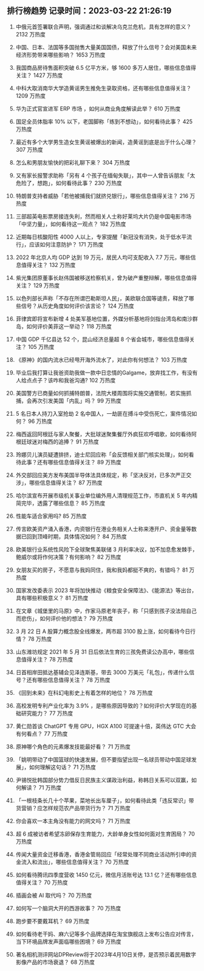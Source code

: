 
## 排行榜趋势 记录时间：2023-03-22 21:26:19
  
  1. 中俄元首签署联合声明，强调通过和谈解决乌克兰危机，具有怎样的意义？ 2132 万热度
    
  2. 中国、日本、法国等多国抛售大量美国国债，释放了什么信号？会对美国未来经济形势带来哪些影响？ 1653 万热度
    
  3. 我国商品房待售面积突破 6.5 亿平方米，够 1600 多万人居住，哪些信息值得关注？ 1427 万热度
    
  4. 中科大取消南华大学造黄谣男生推免生录取资格，还有哪些信息值得关注？ 1209 万热度
    
  5. 华为正式官宣进军 ERP 市场 ，如何从商业角度解读此举？ 610 万热度
    
  6. 国足全员体脂率 10% 以下，老国脚称「练到不想动」，如何看待此事？ 425 万热度
    
  7. 最近有多个大学男生造女生黄谣被爆出的新闻，造黄谣到底是出于什么心理？ 307 万热度
    
  8. 怎么和男朋友愉快的把彩礼聊下来？ 304 万热度
    
  9. 又有家长报警求助称「另有 4 个孩子在缅甸失联」，其中一人曾告诉朋友「太危险了，想跑」，如何看待此事？ 230 万热度
    
  10. 特朗普支持者威胁「若他被捕我们就挤兑银行」，哪些信息值得关注？ 216 万热度
    
  11. 三部超英电影票房接连失利，然而相关人士称好莱坞大片仍是中国电影市场「中坚力量」，如何看待这一观点？ 182 万热度
    
  12. 近期每日核酸阳性 4000 人以上，专家提醒「新冠没有消失，处于低水平流行」，应该如何注意防护？ 171 万热度
    
  13. 2022 年北京人均 GDP 达到 19 万元，居民人均可支配收入 7.7 万元，哪些信息值得关注？ 132 万热度
    
  14. 紫光集团原董事长赵伟国被移送检察机关，曾为破产重整辩解，哪些信息值得关注？ 129 万热度
    
  15. 以色列部长声称「不存在所谓巴勒斯坦人民」，美欧联合国等谴责，释放了哪些信号？从历史角度如何评价该言论？ 124 万热度
    
  16. 菲律宾即将宣布新增 4 处美军基地位置，外媒分析基地将剑指台湾岛和南沙群岛，如何评价美菲这一举动？ 118 万热度
    
  17. 中国 GDP 千亿县达 52 个，昆山经济总量超 8 个省会城市，哪些信息值得关注？ 105 万热度
    
  18. 《原神》的国内流水已经甩开海外流水了，对此你有何想法？ 103 万热度
    
  19. 毕业后我打算让我爸资助我做一款中日恋情的Galgame，放弃找工作，有没有人给点点子？该咋和我爸沟通? 102 万热度
    
  20. 美国警方已商量如何抓捕特朗普，法院大楼周围将实施交通管制，若实施抓捕，会再次引发美国「内乱」吗？ 99 万热度
    
  21. 5 名日本人持刀入室抢劫 2 名中国人，一劫匪在搏斗中受伤死亡，案件情况如何？ 96 万热度
    
  22. 梅西返回阿根廷与家人聚餐，大批球迷聚集餐厅外疯狂欢呼唱歌，如何看待阿根廷球迷对梅西的追捧？ 91 万热度
    
  23. 玲娜贝儿演员疑遭排挤，迪士尼回应称「会反馈相关部门核实处理」，如何看待此事？还有哪些信息值得关注？ 89 万热度
    
  24. 外交部回应美方发布美国半导体法具体规定，称「坚决反对，已多次严正交涉」，哪些信息值得关注？ 87 万热度
    
  25. 哈尔滨宣布开展市级机关事业单位编外用人清理规范工作，市直机关 5 年内精简完毕，透露了哪些信息？ 85 万热度
    
  26. 性能车适合家用吗? 85 万热度
    
  27. 传言欧美资产涌入香港，内资银行在港业务相关人士称来港开户、资金量等数据已回到顶峰时期，具体情况如何？ 84 万热度
    
  28. 欧美银行业系统性风险下全球聚焦美联储 3 月利率决议，加不加息愈发棘手，鲍威尔或将作何决策？有何影响？ 82 万热度
    
  29. 女朋友买的房子，不愿意与我妈同住，我和我妈都挺不爽的，有错吗？ 81 万热度
    
  30. 国家发改委表示 2023 年将加快推动《粮食安全保障法》、《能源法》等出台，具有哪些积极意义？ 81 万热度
    
  31. 在文章《城堡里的马原》中，作家马原老年丧子，称「只感到孩子没法陪自己而悲伤」，如何评价他的想法？ 79 万热度
    
  32. 3 月 22 日 A 股算力概念股全线爆发，两市超 3100 股上涨，如何看待今日行情？ 78 万热度
    
  33. 山东潍坊规定 2021 年 5 月 31 日后依法生育的三孩免费读公办高中，哪些信息值得关注？ 78 万热度
    
  34. 日首相岸田抵达基辅会见泽连斯基，带去 3000 万美元「礼包」，传递什么信号？还有哪些信息值得关注？ 78 万热度
    
  35. 《回到未来》在科幻电影史上有着怎样的地位？ 78 万热度
    
  36. 高校发明专利产业化率为 3.9% ，是哪些原因导致的？如何评价大学现在的基础研究能力？ 77 万热度
    
  37. 黄仁勋首谈 ChatGPT 专用 GPU，HGX A100 可提速十倍，英伟达 GTC 大会有何看点？ 77 万热度
    
  38. 原神哪个角色的元素爆发技能最好看？ 71 万热度
    
  39. 「姚明带动了中国篮球的快速发展，但不要指望出现一名球员带动中国足球发展」，如何理解这句话？ 71 万热度
    
  40. 尹锡悦批韩国部分势力借反日民族主义谋政治利益，称韩日关系可以双赢，如何解读？ 71 万热度
    
  41. 「一根枝条长几十个苹果，菜地长出车厘子」，如何看待此类「违反常识」带货营销？应怎样规范农产品带货行为？ 71 万热度
    
  42. 你会喜欢一本主角没有能力的网文吗？ 71 万热度
    
  43. 超 6 成被访者希望冻卵保存生育能力，大龄单身女性如何面对生育困局？ 70 万热度
    
  44. 传闻大量资金迁移香港，香港金管局回应「经常处理不同商业活动所引申的资金流入和流出」，哪些信息值得关注？ 70 万热度
    
  45. 如何看待腾讯四季度营收 1450 亿元，微信月活账号达 13.1 亿？还有哪些信息值得关注？ 70 万热度
    
  46. 插画会被 AI 取代吗？ 70 万热度
    
  47. 如何写一个脑洞大开的西游故事？ 70 万热度
    
  48. 跑步要不要戴耳机？ 69 万热度
    
  49. 如何看待老干妈、麻六记等多个品牌选择在淘宝旗舰店上发布公告应对传言，当下环境品牌发声面临哪些困境？ 69 万热度
    
  50. 著名相机测评网站DPReview将于2023年4月10日关停，是否预示着民用数字影像产品的市场衰退？ 68 万热度
    